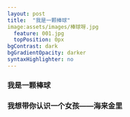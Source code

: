 ```yaml
---
layout: post
title:  "我是一颗棒球"
image:assets/images/棒球呀.jpg
  feature: 001.jpg
  topPosition: 0px
bgContrast: dark
bgGradientOpacity: darker
syntaxHighlighter: no
---
```

### 我是一颗棒球
   ### 我想带你认识一个女孩——海来金里
